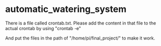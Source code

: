 # automatic_watering_system
There is a file called crontab.txt. Please add the content in that file to the actual crontab by using "crontab -e" 

And put the files in the path of "/home/pi/final_project/" to make it work.
